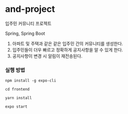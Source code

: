 # and-project
입주민 커뮤니티 프로젝트 

Spring, Spring Boot

1. 아파트 및 주택과 같은 같은 입주민 간의 커뮤니티를 생성한다.
2. 입주민들이 더우 빠르고 정확하게 공지사항을 알 수 있게 한다.
3. 공지사항이 변경 시 알림이 재전송된다.

### 실행 방법
```
npm install -g expo-cli
```
```
cd frontend
```
```
yarn install
```
```
expo start
```
